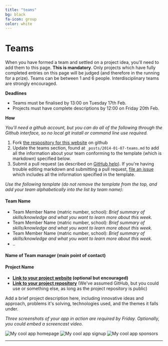 ```yaml
---
title: "teams"
bg: black
fa-icon: group     
color: white  
---
```


# Teams

When you have formed a team and settled on a project idea, you'll need to add them to this page. **This is mandatory**. Only projects which have fully completed entries on this page will be judged (and therefore in the running for a prize). Teams can be between 1 and 6 people. Interdisciplinary teams are strongly encouraged.

**Deadlines**

* Teams must be finalised by 13:00 on Tuesday 17th Feb.
* Projects must have complete descriptions by 12:00 on Friday 20th Feb.

**How**

*You'll need a github account, but you can do all of the following through the Github interface, so no local git install or command line use required.* 

1. Fork [the respository for this website](https://github.com/ilwhack/ilwhack.github.io) on github
2. Update the teams section, found at `_posts/2014-01-07-teams.md` to add all the information about your team conforming to the template (which is markdown) specified below.
3. Submit a pull request (as described on [GitHub help](https://help.github.com/articles/using-pull-requests/)). If you're having trouble editing markdown and submitting a pull request, [file an issue](https://github.com/ilwhack/ilwhack.github.io/issues) which includes all the information specified in the template.

*Use the following template (do not remove the template from the top, and add your team alphabetically into the list by team name):*

#### Team Name

* Team Member Name (matric number, school): 
  *Brief summary of skills/knowledge and what you want to learn more about this week.*
* Team Member Name (matric number, school): 
  *Brief summary of skills/knowledge and what you want to learn more about this week.*
* Team Member Name (matric number, school): 
  *Brief summary of skills/knowledge and what you want to learn more about this week.*
* ..

#### Name of Team manager (main point of contact)


#### Project Name

* **[Link to your project website](http://example.org) (optional but encouraged)**
* **[Link to your project repository](http://github.com/example/example)** (We've assumed GitHub, but you could use [](https://bitbucket.org) or something else, as long as the project repository is public)

Add a brief project description here, including innovative ideas and approach, problems it's solving, technologies used, and the themes it falls under.

*Three screenshots of your app in action are required by Friday. Optionally, you could embed a screencast video.*

![My cool app homepage](screenshot1.png)
![My cool app signup](screenshot2.png)
![My cool app sponsors](screenshot3.png)

<hr/>
